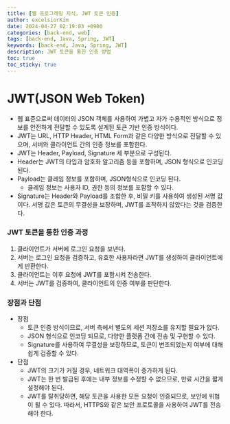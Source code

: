 ```yaml
---
title: [웹 프로그래밍 지식. JWT 토큰 인증]
author: excelsiorKim
date: 2024-04-27 02:19:03 +0900
categories: [back-end, web]
tags: [back-end, Java, Spring, JWT]
keywords: [back-end, Java, Spring, JWT]
description: JWT 토큰을 통한 인증 방법
toc: true
toc_sticky: true
---
```


# JWT(JSON Web Token)

- 웹 표준으로써 데이터의 JSON 객체를 사용하여 가볍고 자가 수용적인 방식으로 정보를 안전하게 전달할 수 있도록 설계된 토큰 기반 인증 방식이다.
- JWT는 URL, HTTP Header, HTML Form과 같은 다양한 방식으로 전달할 수 있으며, 서버와 클라이언트 간의 인증 정보를 포함한다.
- JWT는 Header, Payload, Signature 세 부분으로 구성된다.
- Header는 JWT의 타입과 암호화 알고리즘 등을 포함하며, JSON 형식으로 인코딩 된다.
- Payload는 클레임 정보를 포함하며, JSON형식으로 인코딩 된다.
  - 클레임 정보는 사용자 ID, 권한 등의 정보를 포함할 수 있다.
- Signature는 Header와 Payload를 조합한 후, 비밀 키를 사용하여 생성된 서명 값이다. 서명 값은 토큰의 무결성을 보장하며, JWT를 조작하지 않았다는 것을 검증한다.

### JWT 토큰을 통한 인증 과정

1. 클라이언트가 서버에 로그인 요청을 보낸다.
2. 서버는 로그인 요청을 검증하고, 유효한 사용자라면 JWT를 생성하여 클라이언트에게 반환한다.
3. 클라이언트는 이후 요청에 JWT를 포함시켜 전송한다.
4. 서버는 JWT를 검증하여, 클라이언트의 인증 여부를 판단한다.

### 장점과 단점

- 장점
  - 토큰 인증 방식이므로, 서버 측에서 별도의 세션 저장소를 유지할 필요가 없다.
  - JSON 형식으로 인코딩 되므로, 다양한 플랫폼 간에 전송 및 구현할 수 있다.
  - Signature를 사용하여 무결성을 보장하므로, 토큰이 변조되었는지 여부에 대해 쉽게 검증할 수 있다.
- 단점
  - JWT의 크기가 커질 경우, 네트워크 대역폭이 증가하게 된다.
  - JWT는 한 번 발급된 후에는 내부 정보를 수정할 수 없으므로, 만료 시간을 짧게 설정해야 된다.
  - JWT를 탈취당하면, 해당 토큰을 사용한 모든 요청이 인증되므로, 보안에 위협이 될 수 있다. 따라서, HTTPS와 같은 보안 프로토콜을 사용하여 JWT를 전송해야 한다.
